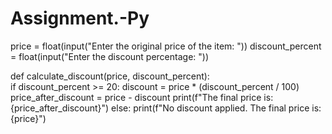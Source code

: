 # Assignment.-Py

price = float(input("Enter the original price of the item: "))
discount_percent = float(input("Enter the discount percentage: "))

def calculate_discount(price, discount_percent):  
    if discount_percent >= 20:
        discount = price * (discount_percent / 100)
        price_after_discount = price - discount
        print(f"The final price is: {price_after_discount}")
    else:
        print(f"No discount applied. The final price is: {price}")

